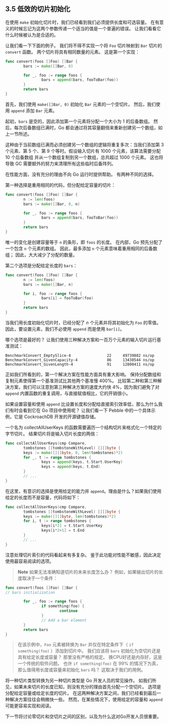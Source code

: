 ## 3.5 低效的切片初始化

在使用 `make` 初始化切片时，我们已经看到我们必须提供长度和可选容量。 在有意义的时候忘记为这两个参数传递一个适当的值是一个普遍的错误。 让我们看看它什么时候被认为是合适的。

让我们看一下下面的例子。 我们将不得不实现一个将 `Foo` 切片映射到 `Bar` 切片的 `convert` 函数。 两个切片将具有相同数量的元素。 这是第一个实现：

```go
func convert(foos []Foo) []Bar {
        bars := make([]Bar, 0)

        for _, foo := range foos {
                bars = append(bars, fooToBar(foo))
        }
        return bars
}
```

首先，我们使用 `make([]Bar, 0)` 初始化 `Bar` 元素的一个空切片。 然后，我们使用 `append` 添加 `Bar` 元素。

起初，`bars` 是空的，因此添加第一个元素将分配一个大小为 1 的后备数组。 然后，每次后备数组已满时，Go 都会通过将其容量翻倍来重新创建另一个数组，如上一节所述。

这种由于当前数组已满而必须创建另一个数组的逻辑将重复多次：当我们添加第 3 个元素、第 5 个、第 9 个等时。假设输入切片有 1000 个元素，该算法需要分配 10 个后备数组 并从一个数组复制到另一个数组，总共超过 1000 个元素。 这也将导致 GC 需要额外的努力来清理所有这些临时后备阵列。

在性能方面，没有充分的理由不向 Go 运行时提供帮助。 有两种不同的选择。

第一种选择是重用相同的代码，但分配给定容量的切片：

```go
func convert(foos []Foo) []Bar {
        n := len(foos)
        bars := make([]Bar, 0, n)

        for _, foo := range foos {
                bars = append(bars, fooToBar(foo))
        }
        return bars
}
```

唯一的变化是创建容量等于 `n` 的条形，即 `foos` 的长度。 在内部，Go 预先分配了一个包含 `n` 个元素的数组。 因此，最多添加 `n` 个元素意味着重用相同的后备数组； 因此，大大减少了分配的数量。

第二个选项是分配给定长度的 `bars`：

```go
func convert(foos []Foo) []Bar {
        n := len(foos)
        bars := make([]Bar, n)

        for i, foo := range foos {
                bars[i] = fooToBar(foo)
        }
        return bars
}
```

当我们用长度初始化切片时，已经分配了 *n* 个元素并将其初始化为 `Foo` 的零值。 因此，要设置元素，我们不必使用 `append` 而是使用 `bar[i]`。

哪个选项是最好的？ 让我们使用三种解决方案和一百万个元素的输入切片运行基准测试：

```shell
BenchmarkConvert_EmptySlice-4                22     49739882 ns/op
BenchmarkConvert_GivenCapacity-4             86     13438544 ns/op
BenchmarkConvert_GivenLength-4               91     12800411 ns/op
```

正如我们所看到的，第一个解决方案在性能方面具有重大影响。 保持分配数组和复制元素使得第一个基准测试比其他两个基准慢 400%。 比较第二种和第三种解决方案，我们可以注意到第三种解决方案的速度大约快 4%，因为我们避免了对 `append` 内置函数的重复调用，与直接赋值相比，它的开销很小。

如果设置容量和使用 `append` 比设置长度和分配给直接索引效率低，那么为什么我们有时会看到它在 Go 项目中使用呢？ 让我们看一下 Pebble 中的一个具体示例，它是 CockroachDB 开发的开源键值存储。

一个名为 collectAllUserKeys 的函数需要遍历一个结构切片来格式化一个特定的字节切片。 结果切片将是输入切片长度的两倍：

```go
func collectAllUserKeys(cmp Compare,
        tombstones []tombstoneWithLevel) [][]byte {
        keys := make([][]byte, 0, len(tombstones)*2)
        for _, t := range tombstones {
                keys = append(keys, t.Start.UserKey)
                keys = append(keys, t.End)
        }
        // ...
}
```

在这里，有意识的选择是使用给定的能力并 `append`。理由是什么？如果我们使用给定的长度而不是容量，代码将如下：

```go
func collectAllUserKeys(cmp Compare,
        tombstones []tombstoneWithLevel) [][]byte {
        keys := make([][]byte, len(tombstones)*2)
        for i, t := range tombstones {
                keys[i*2] = t.Start.UserKey
                keys[i*2+1] = t.End
        }
        // ...
}
```

注意处理切片索引的代码看起来有多复杂。 鉴于此功能对性能不敏感，因此决定使用最容易阅读的选项。

> **Note** 如果无法准确知道切片的未来长度怎么办？ 例如，如果输出切片的长度取决于一个条件：

```go
func convert(foos []Foo) []Bar {
// bars initialization

        for _, foo := range foos {
                if something(foo) {
                        continue
                }
                // Add a bar element
        }
        return bars
}
```

> 在该示例中，`Foo` 元素被转换为 `Bar` 并仅在特定条件下（ `if something(foo)` ）添加到切片中。 我们应该将 `bars` 初始化为空切片还是具有给定长度或容量？ 那里没有严格的规定。 换CPU好还是内存好，这是一个传统的软件问题。 也许 `if something(foo)` 在 99% 的情况下为真，那么值得用长度或容量来初始化 `bars` 吗？ 这取决于我们的用例。

将一种切片类型转换为另一种切片类型是 Go 开发人员的常见操作。 如我们所见，如果未来切片的长度已知，则没有充分的理由首先分配一个空切片。 选项是分配给定容量或给定长度的切片。 在这两种解决方案之间，我们已经看到最后一种解决方案往往会稍微快一些。 然而，在某些情况下，使用给定的容量和 `append` 可能更容易实现和阅读。

下一节将讨论零切片和空切片之间的区别，以及为什么这对Go开发人员很重要。